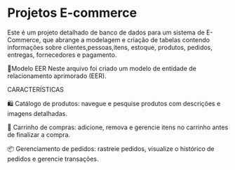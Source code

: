 # Projetos E-commerce
Este é um projeto detalhado de banco de dados para um sistema de E-Commerce, que abrange a modelagem e criação de tabelas contendo informações sobre clientes,pessoas,itens, estoque, produtos, pedidos, entregas, fornecedores e pagamento.

  📁Modelo EER
Neste arquivo foi criado um modelo de entidade de relacionamento aprimorado (EER).

  CARACTERÍSTICAS

🛍️ Catálogo de produtos: navegue e pesquise produtos com descrições e imagens detalhadas.

🛒 Carrinho de compras: adicione, remova e gerencie itens no carrinho antes de finalizar a compra.

📦 Gerenciamento de pedidos: rastreie pedidos, visualize o histórico de pedidos e gerencie transações.
